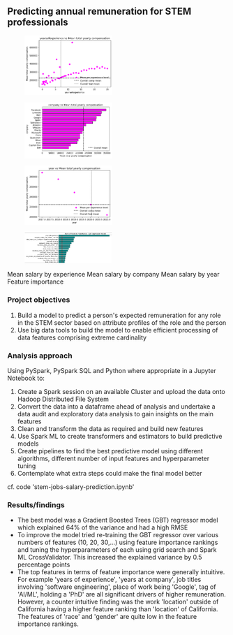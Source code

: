 ## Predicting annual remuneration for STEM professionals

<td>
       <figure>
         <img src="images/STEM1.png" width="200">
       </figure>
     </td>
     <td>
       <figure>
         <img src="images/STEM3.png" width="200">
       </figure>
     </td>
     <td>
       <figure>
         <img src="images/STEM2.png" width="200">
       </figure>
     </td>
     <td>
       <figure>
         <img src="images/STEM4.png" width="200">
       </figure>
     </td>
   </tr>
     <tr>
     <th>Mean salary by experience</th>
     <th>Mean salary by company</th>
     <th>Mean salary by year</th>
     <th>Feature importance</th>
   <tr>
 </table>

### Project objectives

1. Build a model to predict a person's expected remuneration for any role in the STEM sector based on attribute profiles of the role and the person
2. Use big data tools to build the model to enable efficient processing of data features comprising extreme cardinality
  
### Analysis approach

Using PySpark, PySpark SQL and Python where appropriate in a Jupyter Notebook to:
1. Create a Spark session on an available Cluster and upload the data onto Hadoop Distributed File System
2. Convert the data into a dataframe ahead of analysis and undertake a data audit and exploratory data analysis to gain insights on the main features
3. Clean and transform the data as required and build new features
4. Use Spark ML to create transformers and estimators to build predictive models
5. Create pipelines to find the best predictive model using different algorithms, different number of input features and hyperparameter tuning
6. Contemplate what extra steps could make the final model better

cf. code 'stem-jobs-salary-prediction.ipynb'

### Results/findings

- The best model was a Gradient Boosted Trees (GBT) regressor model which explained 64% of the variance and had a high RMSE
- To improve the model tried re-training the GBT regressor over various numbers of features (10, 20, 30,...) using feature importance rankings and tuning the hyperparameters of each using grid search and Spark ML CrossValidator. This increased the explained variance by 0.5 percentage points
- The top features in terms of feature importance were generally intuitive. For example 'years of experience', 'years at company', job titles involving 'software engineering', place of work being 'Google', tag of 'AI/ML', holding a 'PhD' are all significant drivers of higher remuneration. However, a counter intuitive finding was the work 'location' outside of California having a higher feature ranking than 'location' of California. The features of 'race' and 'gender' are quite low in the feature importance rankings.

